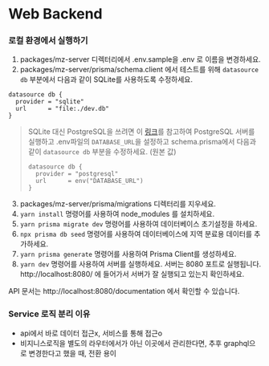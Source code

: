 # Web Backend

### 로컬 환경에서 실행하기

1. packages/mz-server 디렉터리에서 .env.sample을 .env 로 이름을 변경하세요.
2. packages/mz-server/prisma/schema.client 에서 테스트를 위해 `datasource db` 부분에서 다음과 같이 SQLite를 사용하도록 수정하세요.

```
datasource db {
  provider = "sqlite"
  url      = "file:./dev.db"
}
```

> SQLite 대신 PostgreSQL을 쓰려면 이 [링크](../mz-server/dockers/postgresql/README.md)를 참고하여 PostgreSQL 서버를 실행하고 .env파일의 `DATABASE_URL`을 설정하고 schema.prisma에서 다음과 같이 `datasource db` 부분을 수정하세요. (원본 값)
>
> ```
> datasource db {
>   provider = "postgresql"
>   url      = env("DATABASE_URL")
> }
> ```

3. packages/mz-server/prisma/migrations 디렉터리를 지우세요.
4. `yarn install` 명령어를 사용하여 node_modules 를 설치하세요.
5. `yarn prisma migrate dev` 명령어를 사용하여 데이터베이스 초기설정을 하세요.
6. `npx prisma db seed` 명령어를 사용하여 데이터베이스에 지역 분료용 데이터를 추가하세요.
7. `yarn prisma generate` 명령어를 사용하여 Prisma Client를 생성하세요.
8. `yarn dev` 명령어를 사용하여 서버를 실행하세요. 서버는 8080 포트로 실행됩니다. http://localhost:8080/ 에 들어가서 서버가 잘 실행되고 있는지 확인하세요.

API 문서는 http://localhost:8080/documentation 에서 확인할 수 있습니다.

### Service 로직 분리 이유

- api에서 바로 데이터 접근x, 서비스를 통해 접근o
- 비지니스로직을 별도의 라우터에서가 아닌 이곳에서 관리한다면, 추후 graphql으로 변경한다고 했을 때, 전환 용이
